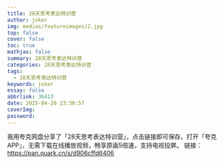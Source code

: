 ```yaml
---
title: 28天思考表达特训营
author: joker
img: medias/featureimages/2.jpg
top: false
cover: false
toc: true
mathjax: false
summary: 28天思考表达特训营
categories: 28天思考表达特训营
tags:
  - 28天思考表达特训营
keywords: joker
essay: false
abbrlink: 36413
date: 2025-04-20 23:38:57
coverImg:
password:
---
```


我用夸克网盘分享了「28天思考表达特训营」，点击链接即可保存。打开「夸克APP」，无需下载在线播放视频，畅享原画5倍速，支持电视投屏。
链接：https://pan.quark.cn/s/d906cffd6406

